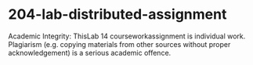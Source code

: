 # 204-lab-distributed-assignment
Academic Integrity: ThisLab  14  courseworkassignment  is  individual  work.  Plagiarism  (e.g.  copying materials from other sources without proper acknowledgement) is a serious academic offence.

